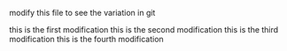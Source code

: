 modify this file to see the variation in git

this is the first modification
this is the second modification
this is the third modification
this is the fourth modification

